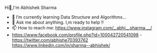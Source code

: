Hi👋,I'm Abhishek Sharma

- 🌱 I’m currently learning Data Structure and Algorithms...
- 💬 Ask me about anything. I,m ready to help !!
- 📫 How to reach me:  https://www.instagram.com/_.abhi._.sharma.__/
- https://www.facebook.com/profile.php?id=100042720541098
-https://twitter.com/abhishe70393762
https://www.linkedin.com/in/sharma--abhishek/
